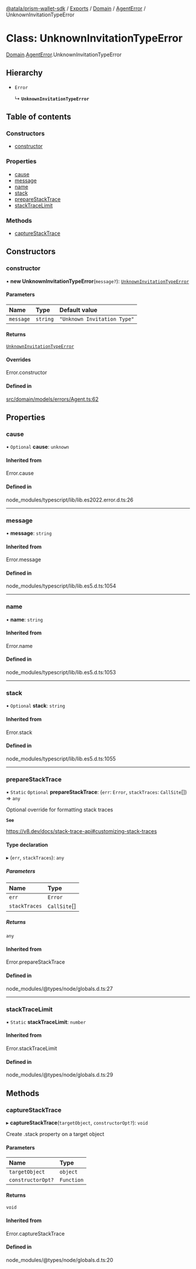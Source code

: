 [@atala/prism-wallet-sdk](../README.md) / [Exports](../modules.md) / [Domain](../modules/Domain.md) / [AgentError](../modules/Domain.AgentError.md) / UnknownInvitationTypeError

# Class: UnknownInvitationTypeError

[Domain](../modules/Domain.md).[AgentError](../modules/Domain.AgentError.md).UnknownInvitationTypeError

## Hierarchy

- `Error`

  ↳ **`UnknownInvitationTypeError`**

## Table of contents

### Constructors

- [constructor](Domain.AgentError.UnknownInvitationTypeError.md#constructor)

### Properties

- [cause](Domain.AgentError.UnknownInvitationTypeError.md#cause)
- [message](Domain.AgentError.UnknownInvitationTypeError.md#message)
- [name](Domain.AgentError.UnknownInvitationTypeError.md#name)
- [stack](Domain.AgentError.UnknownInvitationTypeError.md#stack)
- [prepareStackTrace](Domain.AgentError.UnknownInvitationTypeError.md#preparestacktrace)
- [stackTraceLimit](Domain.AgentError.UnknownInvitationTypeError.md#stacktracelimit)

### Methods

- [captureStackTrace](Domain.AgentError.UnknownInvitationTypeError.md#capturestacktrace)

## Constructors

### constructor

• **new UnknownInvitationTypeError**(`message?`): [`UnknownInvitationTypeError`](Domain.AgentError.UnknownInvitationTypeError.md)

#### Parameters

| Name | Type | Default value |
| :------ | :------ | :------ |
| `message` | `string` | `"Unknown Invitation Type"` |

#### Returns

[`UnknownInvitationTypeError`](Domain.AgentError.UnknownInvitationTypeError.md)

#### Overrides

Error.constructor

#### Defined in

[src/domain/models/errors/Agent.ts:62](https://github.com/hyperledger/identus-edge-agent-sdk-ts/blob/47157819fe5d19bccc5fcc542e98f32706bff6c2/src/domain/models/errors/Agent.ts#L62)

## Properties

### cause

• `Optional` **cause**: `unknown`

#### Inherited from

Error.cause

#### Defined in

node_modules/typescript/lib/lib.es2022.error.d.ts:26

___

### message

• **message**: `string`

#### Inherited from

Error.message

#### Defined in

node_modules/typescript/lib/lib.es5.d.ts:1054

___

### name

• **name**: `string`

#### Inherited from

Error.name

#### Defined in

node_modules/typescript/lib/lib.es5.d.ts:1053

___

### stack

• `Optional` **stack**: `string`

#### Inherited from

Error.stack

#### Defined in

node_modules/typescript/lib/lib.es5.d.ts:1055

___

### prepareStackTrace

▪ `Static` `Optional` **prepareStackTrace**: (`err`: `Error`, `stackTraces`: `CallSite`[]) => `any`

Optional override for formatting stack traces

**`See`**

https://v8.dev/docs/stack-trace-api#customizing-stack-traces

#### Type declaration

▸ (`err`, `stackTraces`): `any`

##### Parameters

| Name | Type |
| :------ | :------ |
| `err` | `Error` |
| `stackTraces` | `CallSite`[] |

##### Returns

`any`

#### Inherited from

Error.prepareStackTrace

#### Defined in

node_modules/@types/node/globals.d.ts:27

___

### stackTraceLimit

▪ `Static` **stackTraceLimit**: `number`

#### Inherited from

Error.stackTraceLimit

#### Defined in

node_modules/@types/node/globals.d.ts:29

## Methods

### captureStackTrace

▸ **captureStackTrace**(`targetObject`, `constructorOpt?`): `void`

Create .stack property on a target object

#### Parameters

| Name | Type |
| :------ | :------ |
| `targetObject` | `object` |
| `constructorOpt?` | `Function` |

#### Returns

`void`

#### Inherited from

Error.captureStackTrace

#### Defined in

node_modules/@types/node/globals.d.ts:20
